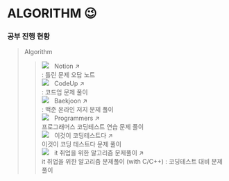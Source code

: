 # ALGORITHM 😉
   
   
### 공부 진행 현황
> Algorithm
> > <img src="https://img.shields.io/badge/NOTION-000000?style=flat-square&logo=notion&logoColor=white"/>ㅤNotion  ↗      
> > : 틀린 문제 오답 노트   
> > <img src="https://img.shields.io/badge/CODEUP-blue?style=flat-square&logo=codio&logoColor=white"/>ㅤCodeUp  ↗        
> > : 코드업 문제 풀이    
> > <img src="https://img.shields.io/badge/BAEKJOON-556472?style=flat-square&logo=CodersRank&logoColor=white"/>ㅤBaekjoon  ↗    
> > : 백준 온라인 저지 문제 풀이       
> > <img src="https://img.shields.io/badge/PROGRAMMERS-3A1AB6?style=flat-square&logo=Fauna&logoColor=white"/>ㅤProgrammers  ↗    
> > 프로그래머스 코딩테스트 연습 문제 풀이   
> > <img src="https://img.shields.io/badge/BOOK-A5915F?style=flat-square&logo=GitBook&logoColor=white"/>ㅤ이것이 코딩테스트다  ↗    
> > 이것이 코딩 테스트다 문제 풀이   
> > <img src="https://img.shields.io/badge/INFLEARN-5FCF80?style=flat-square&logo=Gumtree&logoColor=white"/>ㅤit 취업을 위한 알고리즘 문제풀이  ↗    
> > it 취업을 위한 알고리즘 문제풀이 (with C/C++) : 코딩테스트 대비 문제 풀이   
